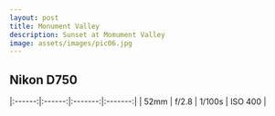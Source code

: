 ```yaml
---
layout: post
title: Monument Valley
description: Sunset at Momument Valley
image: assets/images/pic06.jpg
---
```


<h2>Nikon D750</h2>

|:------:|:------:|:-------:|:-------:|
| 52mm   | f/2.8  | 1/100s  | ISO 400 |
